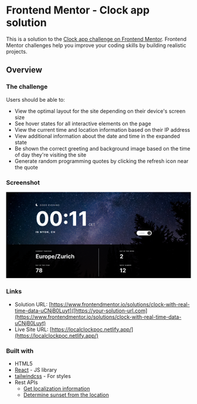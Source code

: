 # Frontend Mentor - Clock app solution

This is a solution to the [Clock app challenge on Frontend Mentor](https://www.frontendmentor.io/challenges/clock-app-LMFaxFwrM). Frontend Mentor challenges help you improve your coding skills by building realistic projects.

## Overview

### The challenge

Users should be able to:

- View the optimal layout for the site depending on their device's screen size
- See hover states for all interactive elements on the page
- View the current time and location information based on their IP address
- View additional information about the date and time in the expanded state
- Be shown the correct greeting and background image based on the time of day they're visiting the site
- Generate random programming quotes by clicking the refresh icon near the quote

### Screenshot

![Screenshot or the application](./evening.png)

### Links

- Solution URL: [https://www.frontendmentor.io/solutions/clock-with-real-time-data-uCNjB0Luyt]([https://your-solution-url.com](https://www.frontendmentor.io/solutions/clock-with-real-time-data-uCNjB0Luyt)
- Live Site URL: [https://localclockpoc.netlify.app/](https://localclockpoc.netlify.app/)

### Built with

- HTML5
- [React](https://reactjs.org/) - JS library
- [tailwindcss](https://tailwindcss.com/) - For styles
- Rest APIs
    - [Get localization information](https://api.techniknews.net/)
    - [Determine sunset from the location](https://api.sunrise-sunset.org)
